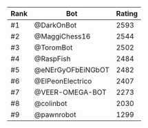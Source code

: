 Rank|Bot|Rating
---|---|---
#1|@DarkOnBot|2593
#2|@MaggiChess16|2544
#3|@ToromBot|2502
#4|@RaspFish|2484
#5|@eNErGyOFbEiNGbOT|2482
#6|@ElPeonElectrico|2407
#7|@VEER-OMEGA-BOT|2273
#8|@colinbot|2030
#9|@pawnrobot|1299
